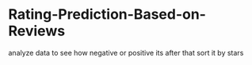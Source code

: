 # Rating-Prediction-Based-on-Reviews
analyze data to see how negative or positive its after that sort it by stars
